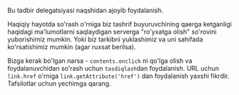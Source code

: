 Bu tadbir delegatsiyasi naqshidan ajoyib foydalanish.

Haqiqiy hayotda so'rash o'rniga biz tashrif buyuruvchining qaerga ketganligi haqidagi ma'lumotlarni saqlaydigan serverga "ro'yxatga olish" so'rovini yuborishimiz mumkin. Yoki biz tarkibni yuklashimiz va uni sahifada ko'rsatishimiz mumkin (agar ruxsat berilsa).

Bizga kerak bo'lgan narsa - `contents.onclick` ni qo'lga olish va foydalanuvchidan so'rash uchun `tasdiqlash`dan foydalanish. URL uchun `link.href` o'rniga `link.getAttribute('href')` dan foydalanish yaxshi fikrdir. Tafsilotlar uchun yechimga qarang.
